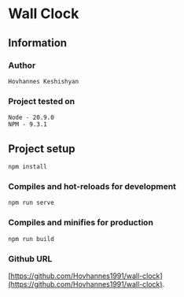 # Wall Clock

## Information

### Author

```
Hovhannes Keshishyan
```

### Project tested on

```
Node - 20.9.0
NPM - 9.3.1
```

## Project setup

```
npm install
```

### Compiles and hot-reloads for development

```
npm run serve
```

### Compiles and minifies for production

```
npm run build
```

### Github URL

[https://github.com/Hovhannes1991/wall-clock](https://github.com/Hovhannes1991/wall-clock).
